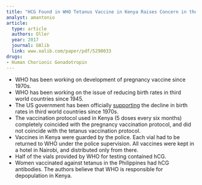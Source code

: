 ```yaml
---
title: "HCG Found in WHO Tetanus Vaccine in Kenya Raises Concern in the Developing World"
analyst: amantonio
article:
  type: article
  authors: Oller
  year: 2017
  journal: OAlib
  link: www.oalib.com/paper/pdf/5290033
drugs:
- Human Chorionic Gonadotropin
---
```


- WHO has been working on development of pregnancy vaccine since 1970s.
- WHO has been working on the issue of reducing birth rates in third world countries since 1945.
- The US government has been officially [supporting](https://en.wikipedia.org/wiki/National_Security_Study_Memorandum_200) the decline in birth rates in third world countries since 1970s.
- The vaccination protocol used in Kenya (5 doses every six months) completely coincided with the pregnancy vaccination protocol, and did not coincide with the tetanus vaccination protocol.
- Vaccines in Kenya were guarded by the police. Each vial had to be returned to WHO under the police supervision. All vaccines were kept in a hotel in Nairobi, and distributed only from there.
- Half of the vials provided by WHO for testing contained hCG.
- Women vaccinated against tetanus in the Philippines had hCG antibodies.
The authors believe that WHO is responsible for depopulation in Kenya.
